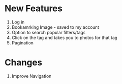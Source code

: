 <!-- New Features / Changes -->

# New Features
1. Log in
2. Bookamrking Image - saved to my account
3. Option to search popular filters/tags
4. Click on the tag and takes you to photos for that tag
5. Pagination

# Changes
1. Improve Navigation